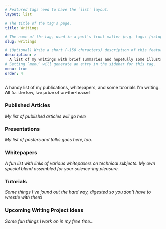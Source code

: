 ```yaml
---
# Featured tags need to have the `list` layout.
layout: list

# The title of the tag's page.
title: Writings

# The name of the tag, used in a post's front matter (e.g. tags: [<slug>]).
slug: writings

# (Optional) Write a short (~150 characters) description of this featured tag.
description: >
  A list of my writings with brief summaries and hopefully some illustrations.
# Setting `menu` will generate an entry in the sidebar for this tag.
menu: true
order: 4
---
```

A handy list of my publications, whitepapers, and some tutorials I'm writing. All
for the low, low price of on-the-house!
### Published Articles
_My list of published articles will go here_

### Presentations
_My list of posters and talks goes here, too._

### Whitepapers
_A fun list with links of various whitepapers on technical subjects. My own special blend
assembled for your science-ing pleasure._

### Tutorials
_Some things I've found out the hard way, digested so you don't have to wrestle with them!_

### Upcoming Writing Project Ideas
_Some fun things I work on in my free time..._
